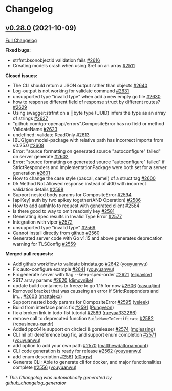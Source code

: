 # Changelog

## [v0.28.0](https://github.com/babbage88/go-swagger/tree/v0.28.0) (2021-10-09)

[Full Changelog](https://github.com/babbage88/go-swagger/compare/v0.27.0...v0.28.0)

**Fixed bugs:**

- strfmt.bsonobjectid validation fails [\#2616](https://github.com/babbage88/go-swagger/issues/2616)
- Creating models crash when using $ref on an array [\#2511](https://github.com/babbage88/go-swagger/issues/2511)

**Closed issues:**

- The CLI should return a JSON output rather than objects [\#2640](https://github.com/babbage88/go-swagger/issues/2640)
- Log-output is not working for validate command [\#2631](https://github.com/babbage88/go-swagger/issues/2631)
- unsupported type "invalid type" when add a new empty go file [\#2630](https://github.com/babbage88/go-swagger/issues/2630)
- how to response different field of response struct by different routes? [\#2629](https://github.com/babbage88/go-swagger/issues/2629)
- Using swagger:strfmt on a \[\]byte type \(UUID\) infers the type as an array of strings [\#2627](https://github.com/babbage88/go-swagger/issues/2627)
- "github.com/go-openapi/errors".CompositeError has no field or method ValidateName [\#2623](https://github.com/babbage88/go-swagger/issues/2623)
- undefined: validate.ReadOnly [\#2613](https://github.com/babbage88/go-swagger/issues/2613)
- \[BUG\]gen model-package with relative path has incorrect imports from v0.25.0 [\#2608](https://github.com/babbage88/go-swagger/issues/2608)
- Error: "source formatting on generated source "autoconfigure" failed" on server generate [\#2602](https://github.com/babbage88/go-swagger/issues/2602)
- Error: "source formatting on generated source "autoconfigure" failed" if StrictResponders and ImplementationPackage were both set for a server generation [\#2601](https://github.com/babbage88/go-swagger/issues/2601)
- How to change the case style \(pascal, camel\) of a struct tag  [\#2600](https://github.com/babbage88/go-swagger/issues/2600)
- 05 Method Not Allowed response instead of 400 with incorrect validation details [\#2598](https://github.com/babbage88/go-swagger/issues/2598)
- Support nested body params for CompositeError [\#2594](https://github.com/babbage88/go-swagger/issues/2594)
- \[apiKey\] auth by two apikey together\(AND Operation\) [\#2586](https://github.com/babbage88/go-swagger/issues/2586)
- How to add authInfo to request with generated client [\#2584](https://github.com/babbage88/go-swagger/issues/2584)
- Is there good to way to omit readonly key [\#2581](https://github.com/babbage88/go-swagger/issues/2581)
- Generating Spec results in Invalid Type Error [\#2577](https://github.com/babbage88/go-swagger/issues/2577)
- Integration with viper [\#2572](https://github.com/babbage88/go-swagger/issues/2572)
- unsupported type "invalid type" [\#2569](https://github.com/babbage88/go-swagger/issues/2569)
- Cannot install directly from github [\#2560](https://github.com/babbage88/go-swagger/issues/2560)
- Generated server code with Go v1.15 and above generates deprecation warning for TLSConfig [\#2559](https://github.com/babbage88/go-swagger/issues/2559)

**Merged pull requests:**

- Add github workflow to validate bindata.go [\#2642](https://github.com/babbage88/go-swagger/pull/2642) ([youyuanwu](https://github.com/youyuanwu))
- Fix auto-configure example [\#2641](https://github.com/babbage88/go-swagger/pull/2641) ([youyuanwu](https://github.com/youyuanwu))
- Fix generate server with flag --keep-spec-order [\#2621](https://github.com/babbage88/go-swagger/pull/2621) ([elipavlov](https://github.com/elipavlov))
- 2617 array params [\#2620](https://github.com/babbage88/go-swagger/pull/2620) ([dimovnike](https://github.com/dimovnike))
- update build containers to freeze to go 1.15 for now [\#2606](https://github.com/babbage88/go-swagger/pull/2606) ([casualjim](https://github.com/casualjim))
- Removed bracket that was causeing an error if StrictResponders and Im… [\#2603](https://github.com/babbage88/go-swagger/pull/2603) ([mattalexx](https://github.com/mattalexx))
- Support nested body params for CompositeError [\#2595](https://github.com/babbage88/go-swagger/pull/2595) ([veleek](https://github.com/veleek))
- Build from interface panic fix [\#2591](https://github.com/babbage88/go-swagger/pull/2591) ([Pungyeon](https://github.com/Pungyeon))
- fix a broken link in todo-list tutorial [\#2589](https://github.com/babbage88/go-swagger/pull/2589) ([rueyaa332266](https://github.com/rueyaa332266))
- remove call to deprecated function `BuildNameToCertificate` [\#2582](https://github.com/babbage88/go-swagger/pull/2582) ([rcousineau-xandr](https://github.com/rcousineau-xandr))
- Added ppc64le support on circleci & goreleaser [\#2574](https://github.com/babbage88/go-swagger/pull/2574) ([mgiessing](https://github.com/mgiessing))
- CLI nil ptr dereference bug fix, and support enum completion [\#2571](https://github.com/babbage88/go-swagger/pull/2571) ([youyuanwu](https://github.com/youyuanwu))
- add option to add your own path [\#2570](https://github.com/babbage88/go-swagger/pull/2570) ([matthewdaltonamount](https://github.com/matthewdaltonamount))
- CLI code generation is ready for release [\#2562](https://github.com/babbage88/go-swagger/pull/2562) ([youyuanwu](https://github.com/youyuanwu))
- add enum description [\#2561](https://github.com/babbage88/go-swagger/pull/2561) ([d0ngw](https://github.com/d0ngw))
- Generate CLI: Able to generate cli for docker, and major functionalities complete [\#2556](https://github.com/babbage88/go-swagger/pull/2556) ([youyuanwu](https://github.com/youyuanwu))



\* *This Changelog was automatically generated by [github_changelog_generator](https://github.com/github-changelog-generator/github-changelog-generator)*
